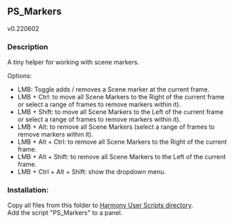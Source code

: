 ## PS_Markers
v0.220602

### Description
A tiny helper for working with scene markers.

Options:
- LMB: Toggle adds / removes a Scene marker at the current frame.
- LMB + Ctrl: to move all Scene Markers to the Right of the current frame or select a range of frames to remove markers within it).
- LMB + Shift: to move all Scene Markers to the Left of the current frame or select a range of frames to remove markers within it).
- LMB + Alt: to remove all Scene Markers (select a range of frames to remove markers within it).
- LMB + Alt + Ctrl: to remove all Scene Markers to the Right of the current frame.
- LMB + Alt + Shift: to remove all Scene Markers to the Left of the current frame.
- LMB + Ctrl + Alt + Shift: show the dropdown menu.

### Installation:
Copy all files from this folder to [Harmony User Scripts directory](https://docs.toonboom.com/help/harmony-20/premium/scripting/import-script.html).\
Add the script "PS_Markers" to a panel.  
